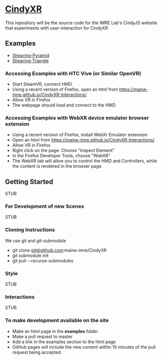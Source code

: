 # [CindyXR](https://maine-imre.github.io/CindyXR-Interactions/)
This repository will be the source code for the IMRE Lab's CindyJS website that experiments with user-interaction for CindyXR

## Examples
<!--* [LatticeLand](https://maine-imre.github.io/CindyXR-Interactions/examples/LatticeLand.html)-->
* [Shearing-Pyramid](https://maine-imre.github.io/CindyXR-Interactions/examples/Shearing_Pyramid.html)
* [Shearing-Triangle](https://maine-imre.github.io/CindyXR-Interactions/examples/Shearing_Triangle.html)
<!--:* [Sphere Cross Section](https://maine-imre.github.io/CindyXR-Interactions/examples/SphereCrossSection.html)-->

### Accessing Examples with HTC Vive (or Similar OpenVR)
* Start SteamVR, connect HMD
* Using a recent version of Firefox, open an html from https://maine-imre.github.io/CindyXR-Interactions/
* Allow VR in Firefox
* The webpage should load and connect to the HMD


### Accessing Examples with WebXR device emulator browser extension
 * Using a recent version of Firefox, install WebXr Emulator extension
 * Open an html from https://maine-imre.github.io/CindyXR-Interactions/
 * Allow VR in Firefox
 * Right click on the page.  Choose "Inspect Element"
 * In the Firefox Developer Tools, choose "WebXR"
 * The WebXR tab will allow you to control the HMD and Controllers, while the content is rendered in the browser page.

## Getting Started
STUB

### For Development of new Scenes
STUB

### Cloning Instructions
We use git and git-submodule

* git clone git@github.com:maine-imre/CindyXR
* git submodule init
* git pull --recurse-submodules

### Style

STUB

### Interactions

STUB

### To make development available on the site
- Make an html page in the **examples** folder
- Make a pull request to master
- Add a link in the examples section to the html page
- GitHub pages will include the new content within 10 minutes of the pull request being accepted.
